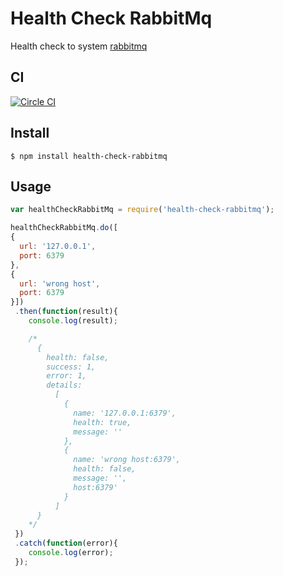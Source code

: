 # Health Check RabbitMq

Health check to system [rabbitmq](https://www.rabbitmq.com/)

## CI
[![Circle CI](https://circleci.com/gh/LucasRodrigues/health-check-rabbitmq.svg?style=svg)](https://circleci.com/gh/LucasRodrigues/health-check-rabbitmq)

## Install

```
$ npm install health-check-rabbitmq
```

## Usage

```js
var healthCheckRabbitMq = require('health-check-rabbitmq');

healthCheckRabbitMq.do([
{
  url: '127.0.0.1',
  port: 6379
},
{
  url: 'wrong host',
  port: 6379
}])
 .then(function(result){
    console.log(result);

    /*
      {
        health: false,
        success: 1,
        error: 1,
        details:
          [
            {
              name: '127.0.0.1:6379',
              health: true,
              message: ''
            },
            {
              name: 'wrong host:6379',
              health: false,
              message: '',
              host:6379'
            }
          ]
      }
    */
 })
 .catch(function(error){
    console.log(error);
 });
```
